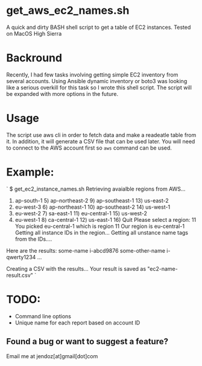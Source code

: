 # get_aws_ec2_names.sh
A quick and dirty BASH shell script to get a table of EC2 instances.
Tested on MacOS High Sierra

# Backround
Recently, I had few tasks involving getting simple EC2 inventory from several accounts.
Using Ansible dynamic inventory or boto3 was looking like a serious overkill for this task so I wrote this shell script. The script will be expanded with more options in the future.

# Usage
The script use aws cli in order to fetch data and make a readeatle table from it. In addition, it will generate a CSV file that can be used later. You will need to connect to the AWS account first so `aws` command can be used.

# Example:
`
$ get_ec2_instance_names.sh
Retrieving avaialble regions from AWS...
1) ap-south-1        5) ap-northeast-2   9) ap-southeast-1  13) us-east-2
2) eu-west-3         6) ap-northeast-1  10) ap-southeast-2  14) us-west-1
3) eu-west-2         7) sa-east-1       11) eu-central-1    15) us-west-2
4) eu-west-1         8) ca-central-1    12) us-east-1       16) Quit
Please select a region: 11
You picked eu-central-1 which is region 11
Our region is eu-central-1
Getting all instance IDs in the region...
Getting all unstance name tags from the IDs....

Here are the results:
some-name                               i-abcd9876
some-other-name                         i-qwerty1234
...

Creating a CSV with the results...
Your result is saved as "ec2-name-result.csv"
`
# TODO:
 - Command line options
 - Unique name for each report based on account ID


## Found a bug or want to suggest a feature?
Email me at jendoz[at]gmail[dot]com
